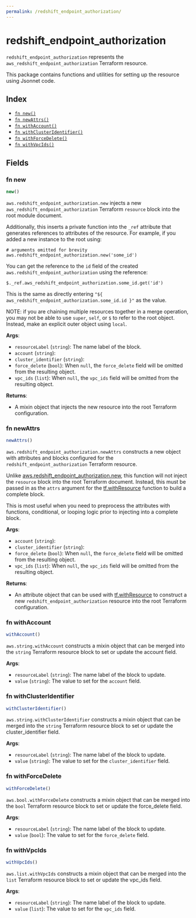 ```yaml
---
permalink: /redshift_endpoint_authorization/
---
```


# redshift_endpoint_authorization

`redshift_endpoint_authorization` represents the `aws_redshift_endpoint_authorization` Terraform resource.



This package contains functions and utilities for setting up the resource using Jsonnet code.


## Index

* [`fn new()`](#fn-new)
* [`fn newAttrs()`](#fn-newattrs)
* [`fn withAccount()`](#fn-withaccount)
* [`fn withClusterIdentifier()`](#fn-withclusteridentifier)
* [`fn withForceDelete()`](#fn-withforcedelete)
* [`fn withVpcIds()`](#fn-withvpcids)

## Fields

### fn new

```ts
new()
```


`aws.redshift_endpoint_authorization.new` injects a new `aws_redshift_endpoint_authorization` Terraform `resource`
block into the root module document.

Additionally, this inserts a private function into the `_ref` attribute that generates references to attributes of the
resource. For example, if you added a new instance to the root using:

    # arguments omitted for brevity
    aws.redshift_endpoint_authorization.new('some_id')

You can get the reference to the `id` field of the created `aws.redshift_endpoint_authorization` using the reference:

    $._ref.aws_redshift_endpoint_authorization.some_id.get('id')

This is the same as directly entering `"${ aws_redshift_endpoint_authorization.some_id.id }"` as the value.

NOTE: if you are chaining multiple resources together in a merge operation, you may not be able to use `super`, `self`,
or `$` to refer to the root object. Instead, make an explicit outer object using `local`.

**Args**:
  - `resourceLabel` (`string`): The name label of the block.
  - `account` (`string`): 
  - `cluster_identifier` (`string`): 
  - `force_delete` (`bool`):  When `null`, the `force_delete` field will be omitted from the resulting object.
  - `vpc_ids` (`list`):  When `null`, the `vpc_ids` field will be omitted from the resulting object.

**Returns**:
- A mixin object that injects the new resource into the root Terraform configuration.


### fn newAttrs

```ts
newAttrs()
```


`aws.redshift_endpoint_authorization.newAttrs` constructs a new object with attributes and blocks configured for the `redshift_endpoint_authorization`
Terraform resource.

Unlike [aws.redshift_endpoint_authorization.new](#fn-redshift_endpoint_authorizationnew), this function will not inject the `resource`
block into the root Terraform document. Instead, this must be passed in as the `attrs` argument for the
[tf.withResource](https://github.com/tf-libsonnet/core/tree/main/docs#fn-withresource) function to build a complete block.

This is most useful when you need to preprocess the attributes with functions, conditional, or looping logic prior to
injecting into a complete block.

**Args**:
  - `account` (`string`): 
  - `cluster_identifier` (`string`): 
  - `force_delete` (`bool`):  When `null`, the `force_delete` field will be omitted from the resulting object.
  - `vpc_ids` (`list`):  When `null`, the `vpc_ids` field will be omitted from the resulting object.

**Returns**:
  - An attribute object that can be used with [tf.withResource](https://github.com/tf-libsonnet/core/tree/main/docs#fn-withresource) to construct a new `redshift_endpoint_authorization` resource into the root Terraform configuration.


### fn withAccount

```ts
withAccount()
```

`aws.string.withAccount` constructs a mixin object that can be merged into the `string`
Terraform resource block to set or update the account field.



**Args**:
  - `resourceLabel` (`string`): The name label of the block to update.
  - `value` (`string`): The value to set for the `account` field.


### fn withClusterIdentifier

```ts
withClusterIdentifier()
```

`aws.string.withClusterIdentifier` constructs a mixin object that can be merged into the `string`
Terraform resource block to set or update the cluster_identifier field.



**Args**:
  - `resourceLabel` (`string`): The name label of the block to update.
  - `value` (`string`): The value to set for the `cluster_identifier` field.


### fn withForceDelete

```ts
withForceDelete()
```

`aws.bool.withForceDelete` constructs a mixin object that can be merged into the `bool`
Terraform resource block to set or update the force_delete field.



**Args**:
  - `resourceLabel` (`string`): The name label of the block to update.
  - `value` (`bool`): The value to set for the `force_delete` field.


### fn withVpcIds

```ts
withVpcIds()
```

`aws.list.withVpcIds` constructs a mixin object that can be merged into the `list`
Terraform resource block to set or update the vpc_ids field.



**Args**:
  - `resourceLabel` (`string`): The name label of the block to update.
  - `value` (`list`): The value to set for the `vpc_ids` field.
